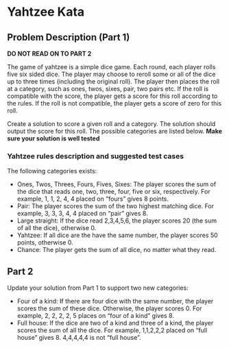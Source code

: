# Yahtzee Kata
## Problem Description (Part 1)

**DO NOT READ ON TO PART 2**


The game of yahtzee is a simple dice game. Each round, each player rolls five six sided dice. The player may choose to reroll some or all of the dice up to three times (including the original roll). The player then places the roll at a category, such as ones, twos, sixes, pair, two pairs etc. If the roll is compatible with the score, the player gets a score for this roll according to the rules. If the roll is not compatible, the player gets a score of zero for this roll.

Create a solution to score a given roll and a category. The solution should output the score for this roll. The possible categories are listed below. **Make sure your solution is well tested**

### Yahtzee rules description and suggested test cases

The following categories exists:

* Ones, Twos, Threes, Fours, Fives, Sixes: The player scores the sum of the dice that reads one, two, three, four, five or six, respectively. For example, 1, 1, 2, 4, 4 placed on “fours” gives 8 points.
* Pair: The player scores the sum of the two highest matching dice. For example, 3, 3, 3, 4, 4 placed on “pair” gives 8.
* Large straight: If the dice read 2,3,4,5,6, the player scores 20 (the sum of all the dice), otherwise 0.
* Yahtzee: If all dice are the have the same number, the player scores 50 points, otherwise 0.
* Chance: The player gets the sum of all dice, no matter what they read.

## Part 2
Update your solution from Part 1 to support two new categories:
* Four of a kind: If there are four dice with the same number, the player scores the sum of these dice. Otherwise, the player scores 0. For example, 2, 2, 2, 2, 5 places on “four of a kind” gives 8.
* Full house: If the dice are two of a kind and three of a kind, the player scores the sum of all the dice. For example, 1,1,2,2,2 placed on “full house” gives 8. 4,4,4,4,4 is not “full house”.
